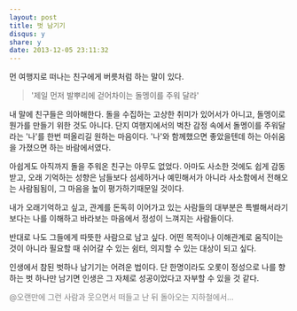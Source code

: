 ```yaml
---
layout: post
title: 벗 남기기
disqus: y
share: y
date: 2013-12-05 23:11:32
---
```

먼 여행지로 떠나는 친구에게 버릇처럼 하는 말이 있다.

>'제일 먼저 발뿌리에 걷어차이는 돌멩이를 주워 달라'

내 말에 친구들은 의아해한다.
돌을 수집하는 고상한 취미가 있어서가 아니고, 돌멩이로 뭔가를 만들기 위한 것도 아니다. 단지 여행지에서의 벅찬 감정 속에서 돌멩이를 주워달라는 '나'를 한번 떠올리길 원하는 마음이다. '나'와 함께했으면 좋았을텐데 하는 아쉬움을 가졌으면 하는 바람에서였다.

아쉽게도 아직까지 돌을 주워온 친구는 아무도 없었다. 아마도 사소한 것에도 쉽게 감동받고, 오래 기억하는 성향은 남들보다 섬세하거나 예민해서가 아니라 사소함에서 전해오는 사람됨됨이, 그 마음을 높이 평가하기때문일 것이다.

내가 오래기억하고 싶고, 관계를 돈독히 이어가고 있는 사람들의 대부분은 특별해서라기보다는 나를 이해하고 바라보는 마음에서 정성이 느껴지는 사람들이다.

반대로 나도 그들에게 따뜻한 사람으로 남고 싶다. 어떤 목적이나 이해관계로 움직이는 것이 아니라 필요할 때 쉬어갈 수 있는 쉼터, 의지할 수 있는 대상이 되고 싶다.


인생에서 참된 벗하나 남기기는 어려운 법이다. 단 한명이라도 오롯이 정성으로 나를 향하는 벗 하나만 남기면 인생은 그 자체로 성공이었다고 자부할 수 있을 것 같다.


<font color=gray> @오랜만에 그런 사람과 웃으면서 떠들고 난 뒤 돌아오는 지하철에서...</font>
